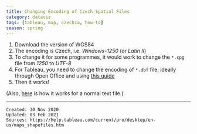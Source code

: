 ```yaml
---
title: Changing Encoding of Czech Spatial Files
category: dataviz
tags: [tableau, map, czechia, how-to]
season: spring
---
```


1.  Download the version of WGS84
2.  The encoding is Czech, i.e. *Windows-1250* (or *Latin II*)
3.  To change it for some programmes, it would work to change the `*.cpg` file from *1250* to *UTF-8*
4.  For Tableau, you need to change the encoding of `*.dbf` file, ideally through Open Office and using [this guide](https://gis.stackexchange.com/questions/3529/which-character-encoding-is-used-by-the-dbf-file-in-shapefiles/3663#3663)
5.  Then it works!

(Also, [here](https://o106.com/konverze-kodovani-z-windows-1250-na-utf-8/) is how it works for a normal text file.)

---

    Created: 30 Nov 2020
    Updated: 03 Feb 2021
    Sources: https://help.tableau.com/current/pro/desktop/en-us/maps_shapefiles.htm
